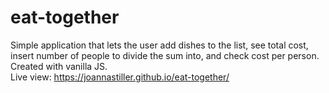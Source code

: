 # eat-together
Simple application that lets the user add dishes to the list, see total cost, insert number of people to divide the sum into, and check cost per person. Created with vanilla JS.<br/>
Live view: https://joannastiller.github.io/eat-together/
